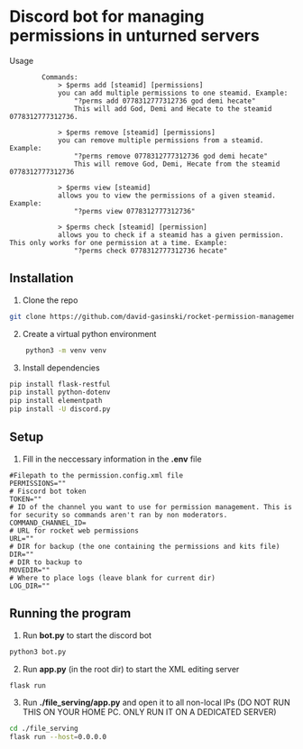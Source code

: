 # Discord bot for managing permissions in unturned servers

Usage
```
        Commands:
            > $perms add [steamid] [permissions]
            you can add multiple permissions to one steamid. Example:
                "?perms add 0778312777312736 god demi hecate"
                This will add God, Demi and Hecate to the steamid 0778312777312736.

            > $perms remove [steamid] [permissions]
            you can remove multiple permissions from a steamid. Example:
                "?perms remove 0778312777312736 god demi hecate"
                This will remove God, Demi, Hecate from the steamid 0778312777312736

            > $perms view [steamid]
            allows you to view the permissions of a given steamid. Example:
                "?perms view 0778312777312736"

            > $perms check [steamid] [permission]
            allows you to check if a steamid has a given permission. This only works for one permission at a time. Example:
                "?perms check 0778312777312736 hecate"
```


## Installation
1. Clone the repo
```bash
git clone https://github.com/david-gasinski/rocket-permission-management-unturned-discord-bot.git
```

2. Create a virtual python environment
```bash
	python3 -m venv venv
```

3. Install dependencies
```bash
pip install flask-restful
pip install python-dotenv
pip install elementpath
pip install -U discord.py

```

## Setup 
1. Fill in the neccessary information in the **.env** file
```.env
#Filepath to the permission.config.xml file
PERMISSIONS=""
# Fiscord bot token
TOKEN=""
# ID of the channel you want to use for permission management. This is for security so commands aren't ran by non moderators.
COMMAND_CHANNEL_ID=
# URL for rocket web permissions
URL=""
# DIR for backup (the one containing the permissions and kits file)
DIR=""
# DIR to backup to 
MOVEDIR=""
# Where to place logs (leave blank for current dir)
LOG_DIR=""
```

## Running the program
1. Run **bot.py** to start the discord bot
```bash
python3 bot.py
```

2. Run **app.py** (in the root dir) to start the XML editing server
```bash
flask run
```

3. Run **./file_serving/app.py** and open it to all non-local IPs (DO NOT RUN THIS ON YOUR HOME PC. ONLY RUN IT ON A DEDICATED SERVER)
```bash
cd ./file_serving
flask run --host=0.0.0.0
```

